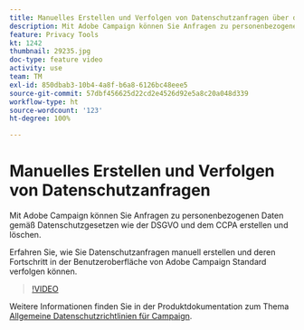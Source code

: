 ```yaml
---
title: Manuelles Erstellen und Verfolgen von Datenschutzanfragen über die Adobe Campaign-Benutzeroberfläche
description: Mit Adobe Campaign können Sie Anfragen zu personenbezogenen Daten gemäß Datenschutzgesetzen wie der DSGVO und dem CCPA erstellen und löschen. Erfahren Sie, wie Sie Datenschutzanfragen manuell erstellen und deren Fortschritt in der Benutzeroberfläche von Adobe Campaign Standard verfolgen können.
feature: Privacy Tools
kt: 1242
thumbnail: 29235.jpg
doc-type: feature video
activity: use
team: TM
exl-id: 850dbab3-10b4-4a8f-b6a8-6126bc48eee5
source-git-commit: 57dbf456625d22cd2e4526d92e5a8c20a048d339
workflow-type: ht
source-wordcount: '123'
ht-degree: 100%

---
```


# Manuelles Erstellen und Verfolgen von Datenschutzanfragen

Mit Adobe Campaign können Sie Anfragen zu personenbezogenen Daten gemäß Datenschutzgesetzen wie der DSGVO und dem CCPA erstellen und löschen.

Erfahren Sie, wie Sie Datenschutzanfragen manuell erstellen und deren Fortschritt in der Benutzeroberfläche von Adobe Campaign Standard verfolgen können.

>[!VIDEO](https://video.tv.adobe.com/v/29235?quality=12)

Weitere Informationen finden Sie in der Produktdokumentation zum Thema [Allgemeine Datenschutzrichtlinien für Campaign](https://experienceleague.adobe.com/docs/campaign-standard/using/getting-started/privacy/privacy-management.html?lang=de).
